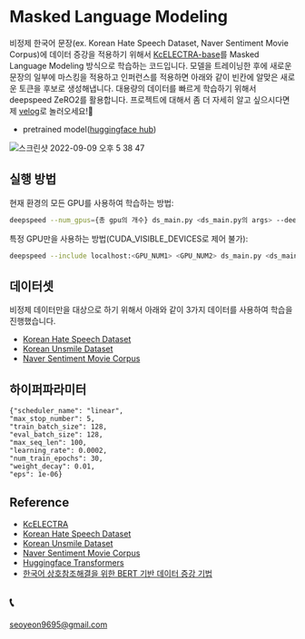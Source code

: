 # Masked Language Modeling

비정제 한국어 문장(ex. Korean Hate Speech Dataset, Naver Sentiment Movie Corpus)에 데이터 증강을 적용하기 위해서 [KcELECTRA-base](https://github.com/Beomi/KcELECTRA)를 Masked Language Modeling 방식으로 학습하는 코드입니다. 모델을 트레이닝한 후에 새로운 문장의 일부에 마스킹을 적용하고 인퍼런스를 적용하면 아래와 같이 빈칸에 알맞은 새로운 토큰을 후보로 생성해냅니다. 대용량의 데이터를 빠르게 학습하기 위해서 deepspeed ZeRO2를 활용합니다.
프로젝트에 대해서 좀 더 자세히 알고 싶으시다면 제 [velog](https://velog.io/@seoyeon96/PLM%EC%9D%84-%EC%9D%B4%EC%9A%A9%ED%95%9C-%ED%95%9C%EA%B5%AD%EC%96%B4-%ED%98%90%EC%98%A4-%ED%91%9C%ED%98%84-%ED%83%90%EC%A7%80-6.-%EB%8D%B0%EC%9D%B4%ED%84%B0-%EC%A6%9D%EA%B0%95)로 놀러오세요!🤗
- pretrained model([huggingface hub](https://huggingface.co/seoyeon96/KcELECTRA-MLM))

![스크린샷 2022-09-09 오후 5 38 47](https://user-images.githubusercontent.com/50821216/189335539-524842e2-c793-48f7-ac88-c7c5145f9660.png)


## 실행 방법

현재 환경의 모든 GPU를 사용하여 학습하는 방법:
```sh
deepspeed --num_gpus={총 gpu의 개수} ds_main.py <ds_main.py의 args> --deepspeed_config ds_config.json
```

특정 GPU만을 사용하는 방법(CUDA_VISIBLE_DEVICES로 제어 불가):
```sh
deepspeed --include localhost:<GPU_NUM1> <GPU_NUM2> ds_main.py <ds_main.py의 args> --deepspeed_config ds_config.json
```


## 데이터셋
비정제 데이터만을 대상으로 하기 위해서 아래와 같이 3가지 데이터를 사용하여 학습을 진행했습니다.
- [Korean Hate Speech Dataset](https://github.com/kocohub/korean-hate-speech)
- [Korean Unsmile Dataset](https://github.com/smilegate-ai/korean_unsmile_dataset)
- [Naver Sentiment Movie Corpus](https://github.com/e9t/nsmc)


## 하이퍼파라미터
```
{"scheduler_name": "linear",
"max_stop_number": 5,
"train_batch_size": 128,
"eval_batch_size": 128,
"max_seq_len": 100,
"learning_rate": 0.0002,
"num_train_epochs": 30,
"weight_decay": 0.01,
"eps": 1e-06}
```

## Reference
- [KcELECTRA](https://github.com/Beomi/KcELECTRA)
- [Korean Hate Speech Dataset](https://github.com/kocohub/korean-hate-speech)
- [Korean Unsmile Dataset](https://github.com/smilegate-ai/korean_unsmile_dataset)
- [Naver Sentiment Movie Corpus](https://github.com/e9t/nsmc)
- [Huggingface Transformers](https://github.com/huggingface/transformers)
- [한국어 상호참조해결을 위한 BERT 기반 데이터 증강 기법](https://koreascience.kr/article/CFKO202030060835857.pub?&lang=ko&orgId=sighlt)



## 📞
seoyeon9695@gmail.com

